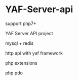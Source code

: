 # YAF-Server-api

support php7+

YAF Server API project

mysql + redis 

http api with yaf framework

php extensions

php pdo

